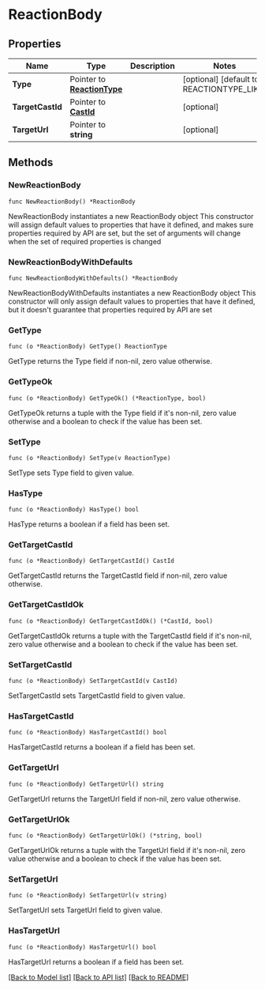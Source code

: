 # ReactionBody

## Properties

Name | Type | Description | Notes
------------ | ------------- | ------------- | -------------
**Type** | Pointer to [**ReactionType**](ReactionType.md) |  | [optional] [default to REACTIONTYPE_LIKE]
**TargetCastId** | Pointer to [**CastId**](CastId.md) |  | [optional] 
**TargetUrl** | Pointer to **string** |  | [optional] 

## Methods

### NewReactionBody

`func NewReactionBody() *ReactionBody`

NewReactionBody instantiates a new ReactionBody object
This constructor will assign default values to properties that have it defined,
and makes sure properties required by API are set, but the set of arguments
will change when the set of required properties is changed

### NewReactionBodyWithDefaults

`func NewReactionBodyWithDefaults() *ReactionBody`

NewReactionBodyWithDefaults instantiates a new ReactionBody object
This constructor will only assign default values to properties that have it defined,
but it doesn't guarantee that properties required by API are set

### GetType

`func (o *ReactionBody) GetType() ReactionType`

GetType returns the Type field if non-nil, zero value otherwise.

### GetTypeOk

`func (o *ReactionBody) GetTypeOk() (*ReactionType, bool)`

GetTypeOk returns a tuple with the Type field if it's non-nil, zero value otherwise
and a boolean to check if the value has been set.

### SetType

`func (o *ReactionBody) SetType(v ReactionType)`

SetType sets Type field to given value.

### HasType

`func (o *ReactionBody) HasType() bool`

HasType returns a boolean if a field has been set.

### GetTargetCastId

`func (o *ReactionBody) GetTargetCastId() CastId`

GetTargetCastId returns the TargetCastId field if non-nil, zero value otherwise.

### GetTargetCastIdOk

`func (o *ReactionBody) GetTargetCastIdOk() (*CastId, bool)`

GetTargetCastIdOk returns a tuple with the TargetCastId field if it's non-nil, zero value otherwise
and a boolean to check if the value has been set.

### SetTargetCastId

`func (o *ReactionBody) SetTargetCastId(v CastId)`

SetTargetCastId sets TargetCastId field to given value.

### HasTargetCastId

`func (o *ReactionBody) HasTargetCastId() bool`

HasTargetCastId returns a boolean if a field has been set.

### GetTargetUrl

`func (o *ReactionBody) GetTargetUrl() string`

GetTargetUrl returns the TargetUrl field if non-nil, zero value otherwise.

### GetTargetUrlOk

`func (o *ReactionBody) GetTargetUrlOk() (*string, bool)`

GetTargetUrlOk returns a tuple with the TargetUrl field if it's non-nil, zero value otherwise
and a boolean to check if the value has been set.

### SetTargetUrl

`func (o *ReactionBody) SetTargetUrl(v string)`

SetTargetUrl sets TargetUrl field to given value.

### HasTargetUrl

`func (o *ReactionBody) HasTargetUrl() bool`

HasTargetUrl returns a boolean if a field has been set.


[[Back to Model list]](../README.md#documentation-for-models) [[Back to API list]](../README.md#documentation-for-api-endpoints) [[Back to README]](../README.md)


